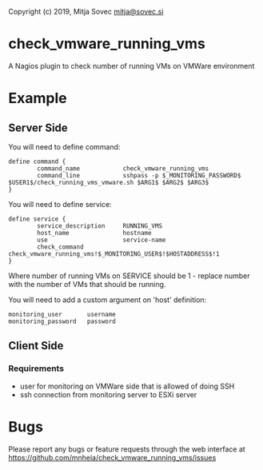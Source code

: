Copyright (c) 2019, Mitja Sovec <mitja@sovec.si>

# check_vmware_running_vms
A Nagios plugin to check number of running VMs on VMWare environment

# Example
## Server Side

You will need to define command:

```
define command {
        command_name            check_vmware_running_vms
        command_line            sshpass -p $_MONITORING_PASSWORD$ $USER1$/check_running_vms_vmware.sh $ARG1$ $ARG2$ $ARG3$
}
```

You will need to define service:

```
define service {
        service_description     RUNNING_VMS
        host_name               hostname
        use                     service-name
        check_command           check_vmware_running_vms!$_MONITORING_USER$!$HOSTADDRESS$!1
}
```

Where number of running VMs on SERVICE should be 1 - replace number with the number of VMs that should be running.

You will need to add a custom argument on 'host' definition:
```
monitoring_user       username
monitoring_password   password
```

## Client Side

### Requirements
- user for monitoring on VMWare side that is allowed of doing SSH
- ssh connection from monitoring server to ESXi server

# Bugs
Please report any bugs or feature requests through the web interface at https://github.com/mnheia/check_vmware_running_vms/issues

